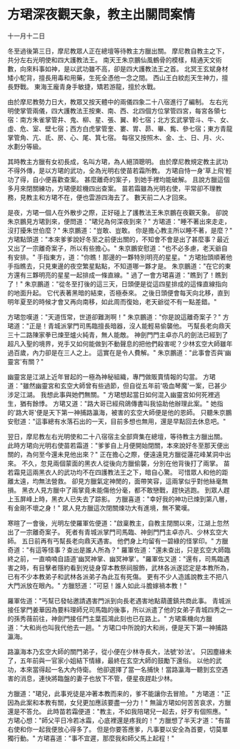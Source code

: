 # 方珺深夜觀天象，教主出關問案情

十一月十二日

冬至過後第三日，摩尼教眾人正在總壇等待教主方臘出關。 摩尼教自教主之下，共分左右光明使和四大護教法王。 南天王朱京鵬仙風鶴骨的模樣，精通天文術數，向來料事如神，是以武功雖不高，卻是四大護教法王之首。 北冥王玄斌身材矮小駝背，擅長用毒和用藥，生死全憑他一念之間。 西山王白紋彪天生神力，擅長野戰。 東海王龐青身手敏捷，矯若游龍，擅於水戰。

由於摩尼教勢力日大，教眾又按天體中的兩儀四象二十八宿進行了編制。 左右光明使掌管兩儀，四大護教法王按東、南、西、北四個方位掌管四宮，每宮各領七宿：南方朱雀掌管井、鬼、柳、星、張、翼、軫七宿；北方玄武掌管斗、牛、女、虛、危、室、壁七宿；西方白虎掌管奎、婁、胃、昴、畢、觜、參七宿；東方青龍掌管角、亢、氐、房、心、尾、箕七宿。 每宿又按照木、金、土、日、月、火、水劃分等級。

其時教主方臘有女初長成，名叫方珺，為人絕頂聰明。 由於摩尼教規定教主武功不得外傳，是以方珺的武功，全為光明右使苗若霜所教。 方珺自恃一身'草上飛'輕功了得，自小便喜歡查案。 甚麼離奇的案子，到她手裡均能破解。 且說方臘這個多月來閉關練功，方珺便趁機四出查案。 苗若霜雖為光明右使，平常卻不理教務，見教主和方珺不在，便也雲游四海去了。 數天前二人才回來。

是夜，方珺一個人在外散步之際，正好碰上了護教法王朱京鵬在夜觀天象。 卻說朱京鵬見方珺到來，便問道："珺兒為何深夜到來？" 方珺道："睡不著出來走走，沒打擾朱世伯麼？" 朱京鵬道："豈敢、豈敢。 你是擔心教主所以睡不著，是麼？" 方珺點頭道："本來爹爹說好冬至之前便出關的，不知會不會是出了甚麼事？最近又出了一宗離奇案子，所以有些擔心。" 朱京鵬安慰道："也不必多慮，老天爺自有安排。" 手指東方，道："你瞧！那邊的一夥特別明亮的星星。" 方珺抬頭順著他手指瞧去，只見東邊的夜空繁星點點，不知道哪一夥才是。 朱京鵬道："在它的東方還有三夥明亮的星星一起排成一條直線。" 過了一會方珺喜道："瞧到了！瞧到了！" 朱京鵬道："從冬至打後的這三天，日頭便是從這四星排成的這條直線指向的地面升起。 它代表著黑暗的結束，否極泰來。 之後日頭便會每天向北移，直到明年夏至的時候才會又再向南移，如此周而復始，老天爺從不有一點差錯。"

方珺忽嘆道："天道恆常，世道卻難測啊！" 朱京鵬道："你是說這離奇案子？" 方珺道："正是！青城派掌門司馬臨擅長暗器，沒人能輕易偷襲他。 丐幫長老向鼎天三十二路陳家拳已煉至爐火純青，無人能敵。 神劍門門主卓亦凡的劍法已經到了超凡入聖的境界，兇手又如何能做到不動聲息的把他們殺害呢？少林玄空大師雖年過百歲，內力卻是在三人之上。 這實在是令人費解。" 朱京鵬道："此事會否與'幽靈宮'有關？"

幽靈宮是江湖上近年冒起的一極為神秘組織，專門做販賣情報的勾當。 方珺道："雖然幽靈宮和玄空大師曾有些過節，但自從五年前'吸血琴魔'一案，已甚少涉足江湖。 我想此事與她們無關。" 方珺想起當日如何混入幽靈宮如何死裡逃生，猶有餘悸。 方珺又道："路大哥已經飛鴿傳書叫我協助他辦理此案。" 她指的'路大哥'便是天下第一神捕路瀛海，被害的玄空大師便是他的恩師。 只聽朱京鵬安慰道："這事總有水落石出的一天，目前多想也無用，還是早點回去休息吧。"

翌日，摩尼教左右光明使和二十八宿宿主全部齊集在總壇，等待教主方臘出關。 此時方珺向光明右使苗若霜道："爹爹自上月便開始閉關，本來說好冬至那天便出關的，為何至今還未見他出來？" 正在擔心之際，便遠遠見方臘從蓮花峰某洞中出來。 不久，忽見兩個蒙面的黑衣人從後向方臘偷襲，分別在他背後打了兩掌。 苗若霜見這兩黑衣人的武功均不在四護教法王之下，暗自心驚。 可惜眾人和他的距離太遠，均無法營救。 卻見方臘氣定神閒的，面帶笑容，這兩掌似乎對他絲毫無損。 黑衣人見方臘中了兩掌竟未能傷他分毫，都不敢戀戰，趕快逃跑。 到眾人趕上玉屏峰上時，黑衣人已失去了踪影。 方臘喜道："幸好我的神功已煉到第八層，有金剛不壞之身！" 眾人見方臘這次閉關煉功大有進境，無不驚嘆。

寒暄了一會後，光明左使羅軍佐便道："啟稟教主，自教主閉關以來，江湖上忽然出了一宗離奇案子。 死者有青城派掌門司馬臨、神劍門門主卓亦凡、少林玄空大師。 五日前再有丐幫長老向鼎天遇害。 他們身上均留有一碧綠的怪掌印。" 方臘奇道："有這等怪事？查出是誰人所為？" 羅軍佐道："還未查出，只是玄空大師臨終之前，一直喃喃自語道'幽冥神掌、幽冥神掌'。"羅軍佐又道："還有，司馬臨遇害之時，有目擊者隱約看到兇徒身穿本教祭祠服飾，武林各派遂認定是本教所為，已有不少本教弟子和武林各派弟子為此互有死傷。 更有不少人造謠說教主不把八大門派放在眼內。" 方臘怒道："可惡！誰人如此斗膽嫁禍本教！"

羅軍佐道："丐幫已發帖邀請遇害門派到向長老遇害地點葫蘆鎮共商此事。 青城派接任掌門姜華因為要料理師兄司馬臨的後事，所以派遣了他的女弟子青城四秀之一的孫秀薇前往，神劍門接任門主葉孤鴻此刻也已在路上。" 方珺乘機向方臘道："大和尚也叫我代他去一趟。" 方珺口中所說的大和尚，便是天下第一神捕路瀛海。

路瀛海本乃玄空大師的關門弟子，從小便在少林寺長大，法號'妙法'。 只因塵緣未了，五年前與一官家小姐結下情緣，最終在玄空大師的鼓勵下還俗。 以他的武功，本來當得起一名大內侍衛。 他卻選擇了當一名捕快！當路瀛海一聽到玄空遇害的消息，連快將臨盤的妻子也放下不管，便星夜趕赴少林。

方臘道："珺兒，此事兇徒是冲著本教而来的，爹不能讓你去冒險。" 方珺道："正因為此案和本教有關，女兒更加應該要盡一分力！" 無論方珺如何苦苦哀求，方臘還是不答允。 此時苗若霜便道："教主，不如我陪珺兒一起去，好歹有個照應。" 方珺心想："師父平日冷若冰霜，心底裡還是疼我的！" 方臘想了半天才道："有苗右使和你一起我便放心得多了。 但是你要答應爹，凡事要以安全為首要，切莫單獨行動。" 方珺喜道："事不宜遲，那麼我和師父馬上起程！"

